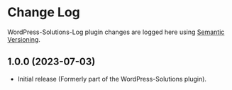 # Change Log #

WordPress-Solutions-Log plugin changes are logged here using <a href="http://semver.org/">Semantic Versioning</a>.

## 1.0.0 (2023-07-03) ##
* Initial release (Formerly part of the WordPress-Solutions plugin).

